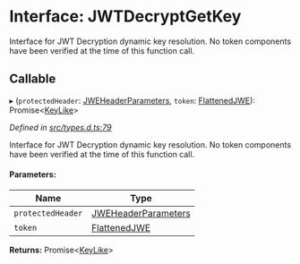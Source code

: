 # Interface: JWTDecryptGetKey

Interface for JWT Decryption dynamic key resolution.
No token components have been verified at the time of this function call.

## Callable

▸ (`protectedHeader`: [JWEHeaderParameters](_types_d_.jweheaderparameters.md), `token`: [FlattenedJWE](_types_d_.flattenedjwe.md)): Promise<[KeyLike](../types/_types_d_.keylike.md)\>

*Defined in [src/types.d.ts:79](https://github.com/panva/jose/blob/v3.5.0/src/types.d.ts#L79)*

Interface for JWT Decryption dynamic key resolution.
No token components have been verified at the time of this function call.

#### Parameters:

Name | Type |
------ | ------ |
`protectedHeader` | [JWEHeaderParameters](_types_d_.jweheaderparameters.md) |
`token` | [FlattenedJWE](_types_d_.flattenedjwe.md) |

**Returns:** Promise<[KeyLike](../types/_types_d_.keylike.md)\>
